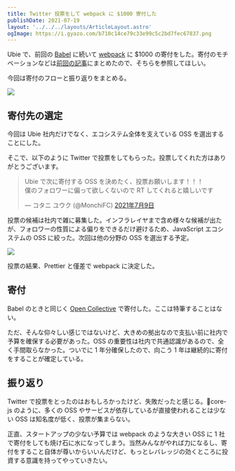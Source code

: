 ```yaml
---
title: Twitter 投票をして webpack に $1000 寄付した
publishDate: 2021-07-19
layout: '../../../layouts/ArticleLayout.astro'
ogImage: https://i.gyazo.com/b710c14ce79c33e99c5c2bd7fec67837.png
---
```


Ubie で、前回の [Babel](https://babeljs.io/) に続いて [webpack](https://webpack.js.org/) に \$1000 の寄付をした。寄付のモチベーションなどは[前回の記事](https://yuku.dev/articles/2021-05-26/donate-to-oss)にまとめたので、そちらを参照してほしい。

今回は寄付のフローと振り返りをまとめる。

![](https://i.gyazo.com/b710c14ce79c33e99c5c2bd7fec67837.png)

## 寄付先の選定

今回は Ubie 社内だけでなく、エコシステム全体を支えている OSS を選出することにした。

そこで、以下のように Twitter で投票をしてもらった。投票してくれた方はありがとうございます。

<blockquote class="twitter-tweet"><p lang="ja" dir="ltr">Ubie で次に寄付する OSS を決めたく、投票お願いします！！！<br>僕のフォロワーに偏って欲しくないので RT してくれると嬉しいです</p>&mdash; コタニ ユウク (@MonchiFC) <a href="https://twitter.com/MonchiFC/status/1413427987215568902?ref_src=twsrc%5Etfw">2021年7月9日</a></blockquote> <script async src="https://platform.twitter.com/widgets.js" charset="utf-8"></script>

投票の候補は社内で雑に募集した。インフラレイヤまで含め様々な候補が出たが、フォロワーの性質による偏りをできるだけ避けるため、JavaScript エコシステムの OSS に絞った。次回は他の分野の OSS を選出する予定。

![](https://i.gyazo.com/9159e4b4e55dadb48ad3bd8865961526.png)

投票の結果、Prettier と僅差で webpack に決定した。

## 寄付

Babel のときと同じく [Open Collective](https://opencollective.com/ubie-inc) で寄付した。ここは特筆することはない。

ただ、そんな仰々しい感じではないけど、大きめの拠出なので支払い前に社内で予算を確保する必要があった。OSS の重要性は社内で共通認識があるので、全く手間取らなかった。ついでに 1 年分確保したので、向こう 1 年は継続的に寄付をすることが確定している。

## 振り返り

Twitter で投票をとったのはおもしろかったけど、失敗だったと感じる。core-js のように、多くの OSS やサービスが依存しているが直接使われることは少ない OSS は知名度が低く、投票が集まらない。

正直、スタートアップの少ない予算では webpack のような大きい OSS に 1 社で寄付をしても焼け石に水になってしまう。当然みんながやれば力になるし、寄付をすること自体が尊いからいいんだけど、もっとレバレッジの効くところに投資する意識を持ってやっていきたい。
